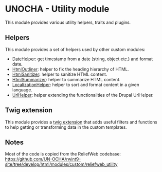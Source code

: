 UNOCHA - Utility module
=======================


This module provides various utility helpers, traits and plugins.

## Helpers

This module provides a set of helpers used by other custom modules:

- [DateHelper](src/Helpers/DateHelper.php): get timestamp from a date (string, object etc.) and format date.
- [HtmlOutliner](src/Helpers/HtmlOutliner.php): helper to fix the heading hierarchy of HTML.
- [HtmlSanitizer](src/Helpers/HtmlSanitizer.php): helper to sanitize HTML content.
- [HtmlSummarizer](src/Helpers/HtmlSummarizer.php): helper to summarize HTML content.
- [LocalizationHelper](src/Helpers/LocalizationHelper.php): helper to sort and format content in a given language.
- [UrlHelper](src/Helpers/UrlHelper.php): helper extending the functionalities of the Drupal UrlHelper.

## Twig extension

This module provides a [twig extension](src/TwigExtension.php) that adds useful filters and functions to help getting or transforming data in the custom templates.

## Notes

Most of the code is copied from the ReliefWeb codebase: https://github.com/UN-OCHA/rwint9-site/tree/develop/html/modules/custom/reliefweb_utility
